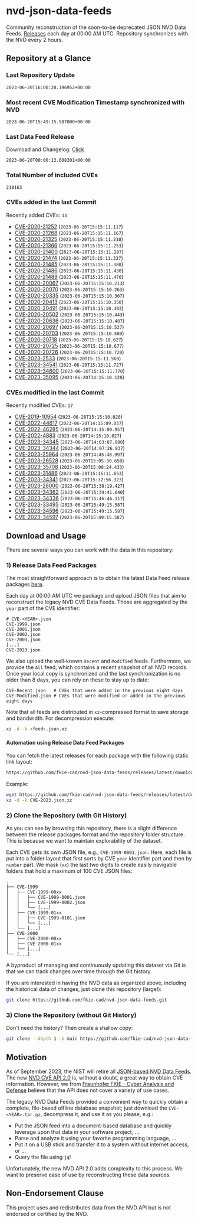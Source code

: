 # nvd-json-data-feeds

Community reconstruction of the soon-to-be deprecated JSON NVD Data Feeds. 
[Releases](https://github.com/fkie-cad/nvd-json-data-feeds/releases/latest) each day at 00:00 AM UTC.
Repository synchronizes with the NVD every 2 hours.

## Repository at a Glance

### Last Repository Update

```plain
2023-06-20T16:00:28.196952+00:00
```

### Most recent CVE Modification Timestamp synchronized with NVD

```plain
2023-06-20T15:49:15.587000+00:00
```

### Last Data Feed Release

Download and Changelog: [Click](https://github.com/fkie-cad/nvd-json-data-feeds/releases/latest)

```plain
2023-06-20T00:00:13.608301+00:00
```

### Total Number of included CVEs

```plain
218163
```

### CVEs added in the last Commit

Recently added CVEs: `33`

* [CVE-2020-21252](CVE-2020/CVE-2020-212xx/CVE-2020-21252.json) (`2023-06-20T15:15:11.117`)
* [CVE-2020-21268](CVE-2020/CVE-2020-212xx/CVE-2020-21268.json) (`2023-06-20T15:15:11.167`)
* [CVE-2020-21325](CVE-2020/CVE-2020-213xx/CVE-2020-21325.json) (`2023-06-20T15:15:11.210`)
* [CVE-2020-21366](CVE-2020/CVE-2020-213xx/CVE-2020-21366.json) (`2023-06-20T15:15:11.253`)
* [CVE-2020-21400](CVE-2020/CVE-2020-214xx/CVE-2020-21400.json) (`2023-06-20T15:15:11.297`)
* [CVE-2020-21474](CVE-2020/CVE-2020-214xx/CVE-2020-21474.json) (`2023-06-20T15:15:11.337`)
* [CVE-2020-21485](CVE-2020/CVE-2020-214xx/CVE-2020-21485.json) (`2023-06-20T15:15:11.380`)
* [CVE-2020-21486](CVE-2020/CVE-2020-214xx/CVE-2020-21486.json) (`2023-06-20T15:15:11.430`)
* [CVE-2020-21489](CVE-2020/CVE-2020-214xx/CVE-2020-21489.json) (`2023-06-20T15:15:11.470`)
* [CVE-2020-20067](CVE-2020/CVE-2020-200xx/CVE-2020-20067.json) (`2023-06-20T15:15:10.213`)
* [CVE-2020-20070](CVE-2020/CVE-2020-200xx/CVE-2020-20070.json) (`2023-06-20T15:15:10.263`)
* [CVE-2020-20335](CVE-2020/CVE-2020-203xx/CVE-2020-20335.json) (`2023-06-20T15:15:10.307`)
* [CVE-2020-20413](CVE-2020/CVE-2020-204xx/CVE-2020-20413.json) (`2023-06-20T15:15:10.350`)
* [CVE-2020-20491](CVE-2020/CVE-2020-204xx/CVE-2020-20491.json) (`2023-06-20T15:15:10.403`)
* [CVE-2020-20502](CVE-2020/CVE-2020-205xx/CVE-2020-20502.json) (`2023-06-20T15:15:10.443`)
* [CVE-2020-20636](CVE-2020/CVE-2020-206xx/CVE-2020-20636.json) (`2023-06-20T15:15:10.487`)
* [CVE-2020-20697](CVE-2020/CVE-2020-206xx/CVE-2020-20697.json) (`2023-06-20T15:15:10.537`)
* [CVE-2020-20703](CVE-2020/CVE-2020-207xx/CVE-2020-20703.json) (`2023-06-20T15:15:10.580`)
* [CVE-2020-20718](CVE-2020/CVE-2020-207xx/CVE-2020-20718.json) (`2023-06-20T15:15:10.627`)
* [CVE-2020-20725](CVE-2020/CVE-2020-207xx/CVE-2020-20725.json) (`2023-06-20T15:15:10.677`)
* [CVE-2020-20726](CVE-2020/CVE-2020-207xx/CVE-2020-20726.json) (`2023-06-20T15:15:10.720`)
* [CVE-2023-2533](CVE-2023/CVE-2023-25xx/CVE-2023-2533.json) (`2023-06-20T15:15:11.560`)
* [CVE-2023-34541](CVE-2023/CVE-2023-345xx/CVE-2023-34541.json) (`2023-06-20T15:15:11.727`)
* [CVE-2023-34600](CVE-2023/CVE-2023-346xx/CVE-2023-34600.json) (`2023-06-20T15:15:11.770`)
* [CVE-2023-35095](CVE-2023/CVE-2023-350xx/CVE-2023-35095.json) (`2023-06-20T14:15:10.120`)


### CVEs modified in the last Commit

Recently modified CVEs: `17`

* [CVE-2019-10954](CVE-2019/CVE-2019-109xx/CVE-2019-10954.json) (`2023-06-20T15:15:10.020`)
* [CVE-2022-44617](CVE-2022/CVE-2022-446xx/CVE-2022-44617.json) (`2023-06-20T14:15:09.837`)
* [CVE-2022-46285](CVE-2022/CVE-2022-462xx/CVE-2022-46285.json) (`2023-06-20T14:15:09.957`)
* [CVE-2022-4883](CVE-2022/CVE-2022-48xx/CVE-2022-4883.json) (`2023-06-20T14:15:10.027`)
* [CVE-2023-34345](CVE-2023/CVE-2023-343xx/CVE-2023-34345.json) (`2023-06-20T14:03:07.980`)
* [CVE-2023-34344](CVE-2023/CVE-2023-343xx/CVE-2023-34344.json) (`2023-06-20T14:07:26.937`)
* [CVE-2023-25964](CVE-2023/CVE-2023-259xx/CVE-2023-25964.json) (`2023-06-20T14:45:48.997`)
* [CVE-2023-26528](CVE-2023/CVE-2023-265xx/CVE-2023-26528.json) (`2023-06-20T15:05:30.650`)
* [CVE-2023-35708](CVE-2023/CVE-2023-357xx/CVE-2023-35708.json) (`2023-06-20T15:08:24.433`)
* [CVE-2023-31486](CVE-2023/CVE-2023-314xx/CVE-2023-31486.json) (`2023-06-20T15:15:11.653`)
* [CVE-2023-34341](CVE-2023/CVE-2023-343xx/CVE-2023-34341.json) (`2023-06-20T15:32:56.323`)
* [CVE-2023-28000](CVE-2023/CVE-2023-280xx/CVE-2023-28000.json) (`2023-06-20T15:38:19.427`)
* [CVE-2023-34362](CVE-2023/CVE-2023-343xx/CVE-2023-34362.json) (`2023-06-20T15:39:41.640`)
* [CVE-2023-34336](CVE-2023/CVE-2023-343xx/CVE-2023-34336.json) (`2023-06-20T15:46:46.117`)
* [CVE-2023-33495](CVE-2023/CVE-2023-334xx/CVE-2023-33495.json) (`2023-06-20T15:49:15.587`)
* [CVE-2023-34596](CVE-2023/CVE-2023-345xx/CVE-2023-34596.json) (`2023-06-20T15:49:15.587`)
* [CVE-2023-34597](CVE-2023/CVE-2023-345xx/CVE-2023-34597.json) (`2023-06-20T15:49:15.587`)


## Download and Usage

There are several ways you can work with the data in this repository:

### 1) Release Data Feed Packages

The most straightforward approach is to obtain the latest Data Feed release packages [here](https://github.com/fkie-cad/nvd-json-data-feeds/releases/latest).

Each day at 00:00 AM UTC we package and upload JSON files that aim to reconstruct the legacy NVD CVE Data Feeds.
Those are aggregated by the `year` part of the CVE identifier:

```
# CVE-<YEAR>.json
CVE-1999.json
CVE-2001.json
CVE-2002.json
CVE-2003.json
[...]
CVE-2023.json
```

We also upload the well-known `Recent` and `Modified` feeds.
Furthermore, we provide the `All` feed, which contains a recent snapshot of all NVD records.
Once your local copy is synchronized and the last synchronization is no older than 8 days, you can rely on these to stay up to date:

```plain
CVE-Recent.json   # CVEs that were added in the previous eight days
CVE-Modified.json # CVEs that were modified or added in the previous eight days
```

Note that all feeds are distributed in `xz`-compressed format to save storage and bandwidth.
For decompression execute:

```sh
xz -d -k <feed>.json.xz
```


#### Automation using Release Data Feed Packages

You can fetch the latest releases for each package with the following static link layout:

```sh
https://github.com/fkie-cad/nvd-json-data-feeds/releases/latest/download/CVE-<YEAR>.json.xz
```

Example:

```sh
wget https://github.com/fkie-cad/nvd-json-data-feeds/releases/latest/download/CVE-2023.json.xz
xz -d -k CVE-2023.json.xz
```

### 2) Clone the Repository (with Git History)

As you can see by browsing this repository, there is a slight difference between the release packages format and the repository folder structure.
This is because we want to maintain explorability of the dataset.

Each CVE gets its own JSON file, e.g., `CVE-1999-0001.json`.
Here, each file is put into a folder layout that first sorts by CVE `year` identifier part and then by `number` part.
We mask (`xx`) the last two digits to create easily navigable folders that hold a maximum of 100 CVE JSON files:

```plain
.
├── CVE-1999
│   ├── CVE-1999-00xx
│   │   ├── CVE-1999-0001.json
│   │   ├── CVE-1999-0002.json
│   │   └── [...]
│   ├── CVE-1999-01xx
│   │   ├── CVE-1999-0101.json
│   │   └── [...]
│   └── [...]
├── CVE-2000
│   ├── CVE-2000-00xx
│   ├── CVE-2000-01xx
│   └── [...]
└── [...]
```

A byproduct of managing and continuously updating this dataset via Git is that we can track changes over time through the Git history.

If you are interested in having the NVD data as organized above, including the historical data of changes, just clone this repository (large!):

```sh
git clone https://github.com/fkie-cad/nvd-json-data-feeds.git
```

### 3) Clone the Repository (without Git History)

Don't need the history? Then create a shallow copy:

```sh
git clone --depth 1 -b main https://github.com/fkie-cad/nvd-json-data-feeds.git
```

## Motivation

As of September 2023, the NIST will retire all [JSON-based NVD Data Feeds](https://nvd.nist.gov/vuln/data-feeds#divRetirementBanner-1).
The new [NVD CVE API 2.0](https://nvd.nist.gov/developers/vulnerabilities) is, without a doubt, a great way to obtain CVE information.
However, we from [Fraunhofer FKIE - Cyber Analysis and Defense](https://www.fkie.fraunhofer.de/en/departments/cad.html) believe that the API does not cover a variety of use cases.

The legacy NVD Data Feeds provided a convenient way to quickly obtain a complete, file-based offline database snapshot; just download the `CVE-<YEAR>.tar.gz`, decompress it, and use it as you please, e.g.:

* Put the JSON feed into a document-based database and quickly leverage upon that data in your software project, ...
* Parse and analyze it using your favorite programming language, ...
* Put it on a USB stick and transfer it to a system without internet access, or ...
* Query the file using `jq`!

Unfortunately, the new NVD API 2.0 adds complexity to this process.
We want to preserve ease of use by reconstructing these data sources.

## Non-Endorsement Clause

This project uses and redistributes data from the NVD API but is not endorsed or certified by the NVD.